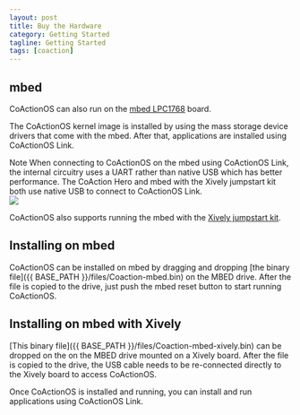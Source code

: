 ```yaml
---
layout: post
title: Buy the Hardware
category: Getting Started
tagline: Getting Started
tags: [coaction]
---
```


## mbed

CoActionOS can also run on the [mbed LPC1768](http://mbed.org/platforms/mbed-LPC1768/)
board.

The CoActionOS kernel image is installed by using the mass storage device drivers that
come with the mbed.  After that, applications are installed using CoActionOS Link.

<div class="alert alert-info"><span class="label label-danger">Note</span> When
connecting to CoActionOS on the mbed using CoActionOS Link, the internal circuitry
uses a UART rather than native USB which has better performance.  The CoAction
Hero and mbed with the Xively jumpstart kit both use native USB to connect to CoActionOS
Link.</div>

<img class="post_image" src="{{ BASE_PATH }}/images/mbed-xively-kit.jpg" />


CoActionOS also supports running the mbed with the [Xively jumpstart kit](https://xively.com/dev/kits/).

## Installing on mbed

CoActionOS can be installed on mbed by dragging and dropping [the binary file]({{ BASE_PATH }}/files/Coaction-mbed.bin)
on the MBED drive.  After the file is copied to the drive, just push the mbed reset button to start running CoActionOS.

## Installing on mbed with Xively

[This binary file]({{ BASE_PATH }}/files/Coaction-mbed-xively.bin) can be dropped on the 
on the MBED drive mounted on a Xively board.  After the file is copied to the drive, the USB cable needs to be re-connected directly
to the Xively board to access CoActionOS.

Once CoActionOS is installed and running, you can install and run applications using CoActionOS Link.


